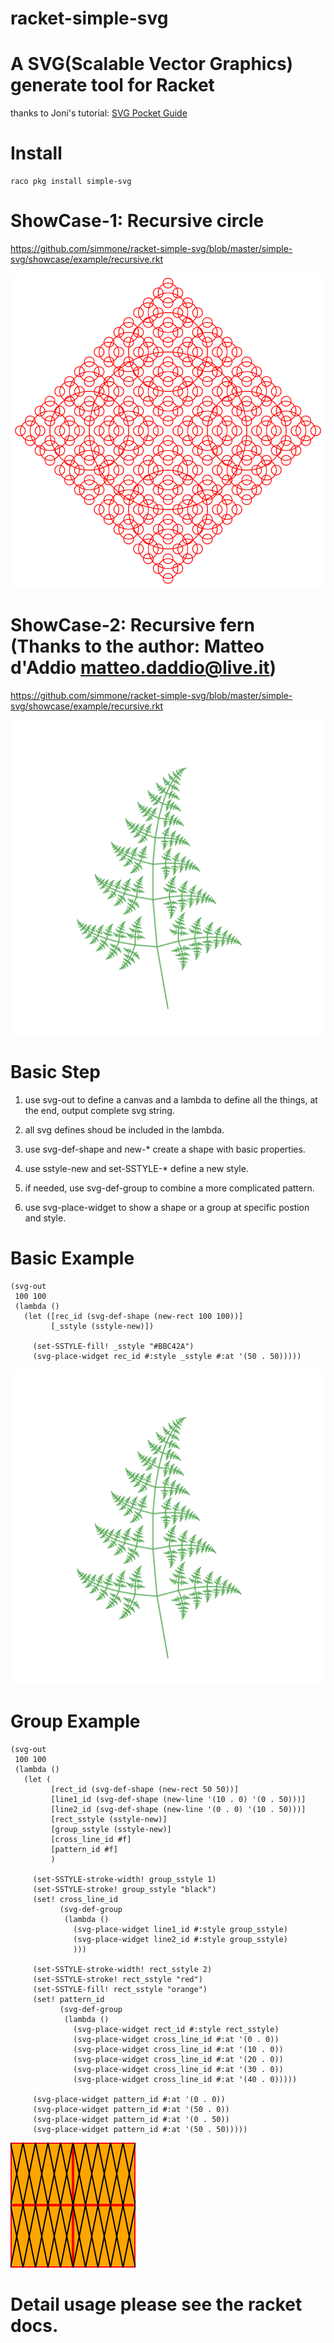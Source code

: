 # racket-simple-svg

A SVG(Scalable Vector Graphics) generate tool for Racket
==================

thanks to Joni's tutorial: [SVG Pocket Guide](http://svgpocketguide.com/)

# Install
    raco pkg install simple-svg

# ShowCase-1: Recursive circle

https://github.com/simmone/racket-simple-svg/blob/master/simple-svg/showcase/example/recursive.rkt

![ScreenShot](simple-svg/showcase/example/recursive.svg)

# ShowCase-2: Recursive fern (Thanks to the author: Matteo d'Addio matteo.daddio@live.it)

https://github.com/simmone/racket-simple-svg/blob/master/simple-svg/showcase/example/recursive.rkt

![ScreenShot](simple-svg/showcase/example/fern.svg)

# Basic Step

1. use svg-out to define a canvas and a lambda to define all the things, at the end, output complete svg string.

2. all svg defines shoud be included in the lambda.

3. use svg-def-shape and new-* create a shape with basic properties.

4. use sstyle-new and set-SSTYLE-* define a new style.

5. if needed, use svg-def-group to combine a more complicated pattern.

6. use svg-place-widget to show a shape or a group at specific postion and style.

# Basic Example

```racket
(svg-out
 100 100
 (lambda ()
   (let ([rec_id (svg-def-shape (new-rect 100 100))]
         [_sstyle (sstyle-new)])

     (set-SSTYLE-fill! _sstyle "#BBC42A")
     (svg-place-widget rec_id #:style _sstyle #:at '(50 . 50)))))
```

![ScreenShot](simple-svg/showcase/example/fern.svg)

# Group Example

```racket
(svg-out
 100 100
 (lambda ()
   (let (
         [rect_id (svg-def-shape (new-rect 50 50))]
         [line1_id (svg-def-shape (new-line '(10 . 0) '(0 . 50)))]
         [line2_id (svg-def-shape (new-line '(0 . 0) '(10 . 50)))]
         [rect_sstyle (sstyle-new)]
         [group_sstyle (sstyle-new)]
         [cross_line_id #f]
         [pattern_id #f]
         )

     (set-SSTYLE-stroke-width! group_sstyle 1)
     (set-SSTYLE-stroke! group_sstyle "black")
     (set! cross_line_id
           (svg-def-group
            (lambda ()
              (svg-place-widget line1_id #:style group_sstyle)
              (svg-place-widget line2_id #:style group_sstyle)
              )))

     (set-SSTYLE-stroke-width! rect_sstyle 2)
     (set-SSTYLE-stroke! rect_sstyle "red")
     (set-SSTYLE-fill! rect_sstyle "orange")
     (set! pattern_id
           (svg-def-group
            (lambda ()
              (svg-place-widget rect_id #:style rect_sstyle)
              (svg-place-widget cross_line_id #:at '(0 . 0))
              (svg-place-widget cross_line_id #:at '(10 . 0))
              (svg-place-widget cross_line_id #:at '(20 . 0))
              (svg-place-widget cross_line_id #:at '(30 . 0))
              (svg-place-widget cross_line_id #:at '(40 . 0)))))

     (svg-place-widget pattern_id #:at '(0 . 0))
     (svg-place-widget pattern_id #:at '(50 . 0))
     (svg-place-widget pattern_id #:at '(0 . 50))
     (svg-place-widget pattern_id #:at '(50 . 50)))))
```

![ScreenShot](simple-svg/showcase/group/group2.svg)

# Detail usage please see the racket docs.
